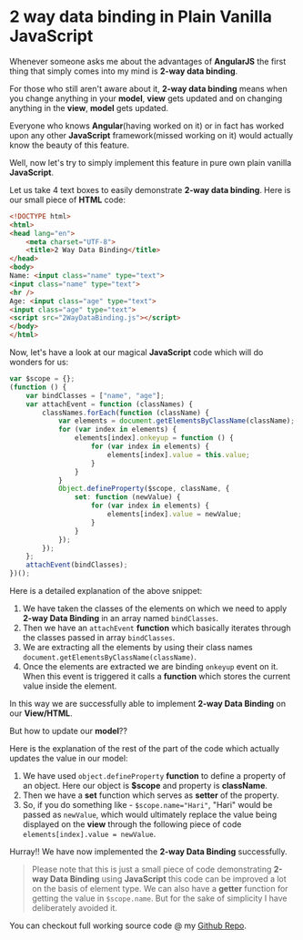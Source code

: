 # 2 way data binding in Plain Vanilla JavaScript

Whenever someone asks me about the advantages of **AngularJS** the first thing that simply comes into my mind is **2-way data binding**.

For those who still aren't aware about it, **2-way data binding** means when you change anything in your **model**, **view** gets updated and on changing anything in the **view**, **model** gets updated.

Everyone who knows **Angular**(having worked on it) or in fact has worked upon any other **JavaScript** framework(missed working on it) would actually know the beauty of this feature.

Well, now let's try to simply implement this feature in pure own plain vanilla **JavaScript**.

Let us take 4 text boxes to easily demonstrate **2-way data binding**. Here is our small piece of **HTML** code:

```HTML
<!DOCTYPE html>
<html>
<head lang="en">
    <meta charset="UTF-8">
    <title>2 Way Data Binding</title>
</head>
<body>
Name: <input class="name" type="text">
<input class="name" type="text">
<hr />
Age: <input class="age" type="text">
<input class="age" type="text">
<script src="2WayDataBinding.js"></script>
</body>
</html>
```

Now, let's have a look at our magical **JavaScript** code which will do wonders for us:

```JavaScript
var $scope = {};
(function () {
    var bindClasses = ["name", "age"];
    var attachEvent = function (classNames) {
        classNames.forEach(function (className) {
            var elements = document.getElementsByClassName(className);
            for (var index in elements) {
                elements[index].onkeyup = function () {
                    for (var index in elements) {
                        elements[index].value = this.value;
                    }
                }
            }
            Object.defineProperty($scope, className, {
                set: function (newValue) {
                    for (var index in elements) {
                        elements[index].value = newValue;
                    }
                }
            });
        });
    };
    attachEvent(bindClasses);
})();
```

Here is a detailed explanation of the above snippet:

1. We have taken the classes of the elements on which we need to apply **2-way Data Binding** in an array named ```bindClasses```.
2. Then we have an ```attachEvent``` **function** which basically iterates through the classes passed in array ```bindClasses```.
3. We are extracting all the elements by using their class names ```document.getElementsByClassName(className)```.
4. Once the elements are extracted we are binding ```onkeyup``` event on it. When this event is triggered it calls a **function** which stores the current value inside the element.

In this way we are successfully able to implement **2-way Data Binding** on our **View/HTML**.

But how to update our **model**??

Here is the explanation of the rest of the part of the code which actually updates the value in our model:

1. We have used ```object.defineProperty``` **function** to define a property of an object. Here our object is **$scope** and property is **className**.
2. Then we have a **set** function which serves as **setter** of the property.
3. So, if you do something like - ```$scope.name="Hari"```, "Hari" would be passed as ```newValue```, which would ultimately replace the value being displayed on the **view** through the following piece of code ```elements[index].value = newValue```.

Hurray!! We have now implemented the **2-way Data Binding** successfully.

> Please note that this is just a small piece of code demonstrating **2-way Data Binding** using **JavaScript** this code can be improved a lot on the basis of element type. We can also have a **getter** function for getting the value in ```$scope.name```. But for the sake of simplicity I have deliberately avoided it.

You can checkout full working source code @ my [Github Repo](https://github.com/NamitaMalik/2-way-data-binding-in-Plain-Vanilla-JavaScript).
